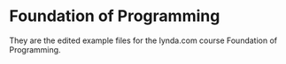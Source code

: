 Foundation of Programming
========================
They are the edited example files for the lynda.com course Foundation of
Programming.
